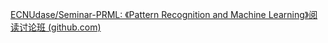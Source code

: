 [ECNUdase/Seminar-PRML: 《Pattern Recognition and Machine Learning》阅读讨论班 (github.com)](https://github.com/ECNUdase/Seminar-PRML)